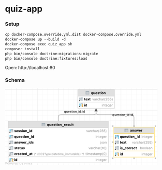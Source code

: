 # quiz-app

### Setup
```shell
cp docker-compose.override.yml.dist docker-compose.override.yml
docker-compose up --build -d
docker-compose exec quiz_app sh
composer install
php bin/console doctrine:migrations:migrate
php bin/console doctrine:fixtures:load
```

Open: http://localhost:80

### Schema

![schema](docs/schema.png)

